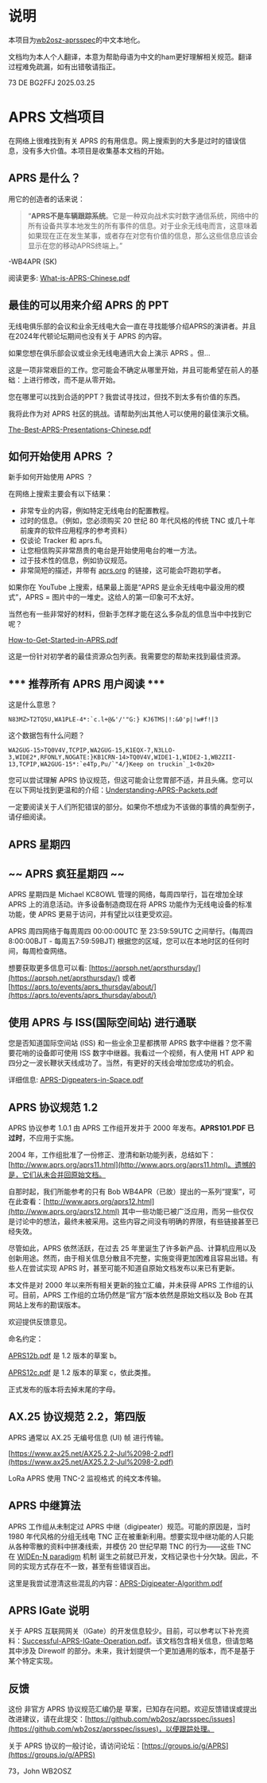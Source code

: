 # 说明 #

本项目为[wb2osz-aprsspec](https://github.com/wb2osz/aprsspec/)的中文本地化。

文档均为本人个人翻译，本意为帮助母语为中文的ham更好理解相关规范。翻译过程难免疏漏，如有出错敬请指正。

73 DE BG2FFJ 2025.03.25



# APRS 文档项目 #

在网络上很难找到有关 APRS 的有用信息。网上搜索到的大多是过时的错误信息，没有多大价值。本项目是收集基本文档的开始。



## APRS 是什么？ ##

用它的创造者的话来说：


> “**APRS不是车辆跟踪系统**。它是一种双向战术实时数字通信系统，网络中的所有设备共享本地发生的所有事件的信息。对于业余无线电而言，这意味着如果现在正在发生某事，或者存在对您有价值的信息，那么这些信息应该会显示在您的移动APRS终端上。” 

 -WB4APR (SK)

阅读更多:  [What-is-APRS-Chinese.pdf](https://github.com/lingluoluo/aprsspec-chinese/raw/main/What-is-APRS-Chinese.pdf)



## 最佳的可以用来介绍 APRS 的 PPT ##

无线电俱乐部的会议和业余无线电大会一直在寻找能够介绍APRS的演讲者。并且在2024年代顿论坛期间也没有关于 APRS 的内容。

如果您想在俱乐部会议或业余无线电通讯大会上演示 APRS 。但...

这是一项非常艰巨的工作。您可能会不确定从哪里开始，并且可能希望在前人的基础：上进行修改，而不是从零开始。

您在哪里可以找到合适的PPT？我尝试寻找过，但找不到太多有价值的东西。

我将此作为对 APRS 社区的挑战。请帮助列出其他人可以使用的最佳演示文稿。

[The-Best-APRS-Presentations-Chinese.pdf](https://github.com/lingluoluo/aprsspec-chinese/raw/main/The-Best-APRS-Presentations-Chinese.pdf)



## 如何开始使用 APRS ？ ##

新手如何开始使用 APRS ？ 

在网络上搜索主要会有以下结果：

- 非常专业的内容，例如特定无线电台的配置教程。
- 过时的信息。（例如，您必须购买 20 世纪 80 年代风格的传统 TNC 或几十年前废弃的软件应用程序的参考资料）
- 仅谈论 Tracker 和 aprs.fi。 
- 让您相信购买非常昂贵的电台是开始使用电台的唯一方法。
- 过于技术性的信息，例如协议规范。
- 非常简短的描述，并带有 [aprs.org](http://www.aprs.org/) 的链接，这可能会吓跑初学者。


如果你在 YouTube 上搜索，结果最上面是“APRS 是业余无线电中最没用的模式”，APRS = 图片中的一堆史。这给人的第一印象可不太好。

当然也有一些非常好的材料，但新手怎样才能在这么多杂乱的信息当中中找到它呢？

[How-to-Get-Started-in-APRS.pdf](https://github.com/wb2osz/aprsspec/raw/main/How-to-Get-Started-in-APRS.pdf)

这是一份针对初学者的最佳资源众包列表。我需要您的帮助来找到最佳资源。



## *** 推荐所有 APRS 用户阅读 *** ##


这是什么意思？


    N83MZ>T2TQ5U,WA1PLE-4*:`c.l+@&'/'"G:} KJ6TMS|!:&0'p|!w#f!|3


这个数据包有什么问题？


    WA2GUG-15>TQ0V4V,TCPIP,WA2GUG-15,K1EQX-7,N3LLO-3,WIDE2*,RFONLY,NOGATE:}KB1CRN-14>TQ0V4V,WIDE1-1,WIDE2-1,WB2ZII-13,TCPIP,WA2GUG-15*:`e4Tp,Pu/`"4/}Keep on truckin`_1<0x20>

您可以尝试理解 APRS 协议规范，但这可能会让您胃部不适，并且头痛。您可以在以下网址找到更温和的介绍：[Understanding-APRS-Packets.pdf](https://github.com/wb2osz/aprsspec/raw/main/Understanding-APRS-Packets.pdf)

一定要阅读关于人们所犯错误的部分。如果你不想成为不该做的事情的典型例子，请仔细阅读。



## APRS 星期四 ##
## ~~ APRS 疯狂星期四 ~~ ##

APRS 星期四是 Michael KC8OWL 管理的网络，每周四举行，旨在增加全球 APRS 上的消息活动。许多设备制造商现在将 APRS 功能作为无线电设备的标准功能，使 APRS 更易于访问，并有望比以往更受欢迎。

APRS 周四网络于每周周四 00:00:00UTC 至 23:59:59UTC 之间举行。(每周四 8:00:00BJT - 每周五7:59:59BJT)
根据您的区域，您可以在本地时区的任何时间，每周检查网络。

想要获取更多信息可以看:  [https://aprsph.net/aprsthursday/](https://aprsph.net/aprsthursday/)   或者    [https://aprs.to/events/aprs_thursday/about/](https://aprs.to/events/aprs_thursday/about/) 



## 使用 APRS 与 ISS(国际空间站) 进行通联 ##

您是否知道国际空间站 (ISS) 和一些业余卫星都携带 APRS 数字中继器？您不需要花哨的设备即可使用 ISS 数字中继器。我看过一个视频，有人使用 HT APP 和四分之一波长鞭状天线成功了。当然，有更好的天线会增加您成功的机会。

详细信息:  [APRS-Digpeaters-in-Space.pdf](https://github.com/wb2osz/aprsspec/raw/main/APRS-Digpeaters-in-Space.pdf)



## APRS 协议规范 1.2 ##

APRS 协议参考 1.0.1 由 APRS 工作组开发并于 2000 年发布。**APRS101.PDF 已过时**，不应用于实施。

2004 年，工作组批准了一份修正、澄清和新功能列表，总结如下：[http://www.aprs.org/aprs11.html](http://www.aprs.org/aprs11.html)。遗憾的是，它们从未合并回原始文档。
 
自那时起，我们所能参考的只有 Bob WB4APR（已故）提出的一系列“提案”，可在此查看：[http://www.aprs.org/aprs12.html](http://www.aprs.org/aprs12.html)
其中一些功能已被广泛应用，而另一些仅仅是讨论中的想法，最终未被采用。这些内容之间没有明确的界限，有些链接甚至已经失效。

尽管如此，APRS 依然活跃，在过去 25 年里诞生了许多新产品、计算机应用以及创新用途。然而，由于相关信息分散且不完整，实施变得更加困难且容易出错。有些人在尝试实现 APRS 时，甚至可能不知道自原始文档发布以来已有更新。

本文件是对 2000 年以来所有相关更新的独立汇编，并未获得 APRS 工作组的认可。目前，APRS 工作组的立场仍然是“官方”版本依然是原始文档以及 Bob 在其网站上发布的勘误版本。

欢迎提供反馈意见。

命名约定：

[APRS12b.pdf](https://github.com/wb2osz/aprsspec/raw/main/APRS12b.pdf) 是 1.2 版本的草案 b。

[APRS12c.pdf](https://github.com/wb2osz/aprsspec/raw/main/APRS12c.pdf) 是 1.2 版本的草案 c，依此类推。

正式发布的版本将去掉末尾的字母。



## AX.25 协议规范 2.2，第四版 ##

APRS 通常以 AX.25 无编号信息 (UI) 帧 进行传输。

[https://www.ax25.net/AX25.2.2-Jul%2098-2.pdf](https://www.ax25.net/AX25.2.2-Jul%2098-2.pdf)

LoRa APRS 使用 TNC-2 监视格式 的纯文本传输。



## APRS 中继算法 ##

APRS 工作组从未制定过 APRS 中继（digipeater）规范。可能的原因是，当时 1980 年代风格的分组无线电 TNC 正在被重新利用。想要实现中继功能的人只能从各种零散的资料中拼凑线索，并模仿 20 世纪早期 TNC 的行为——这些 TNC 在 [WIDEn-N paradigm](http://www.aprs.org/fix14439.html) 机制 诞生之前就已开发，文档记录也十分欠缺。因此，不同的实现方式存在不一致，甚至有些错误百出。

这里是我尝试澄清这些混乱的内容：[APRS-Digipeater-Algorithm.pdf](https://github.com/wb2osz/aprsspec/raw/main/APRS-Digipeater-Algorithm.pdf)



## APRS IGate 说明 ##

关于 APRS 互联网网关（IGate）的开发信息较少。目前，可以参考以下补充资料：[Successful-APRS-IGate-Operation.pdf](https://github.com/wb2osz/direwolf-doc/raw/main/Successful-APRS-IGate-Operation.pdf)。该文档包含相关信息，但请忽略其中涉及 Direwolf 的部分。未来，我计划提供一个更加通用的版本，而不是基于某个特定实现。



## 反馈 ##

这份 非官方 APRS 协议规范汇编仍是 草案，已知存在问题。欢迎反馈错误或提出改进建议，请在此提交：[https://github.com/wb2osz/aprsspec/issues](https://github.com/wb2osz/aprsspec/issues)，以便跟踪处理。

关于 APRS 协议的一般讨论，请访问论坛：[https://groups.io/g/APRS](https://groups.io/g/APRS)

73，John WB2OSZ
